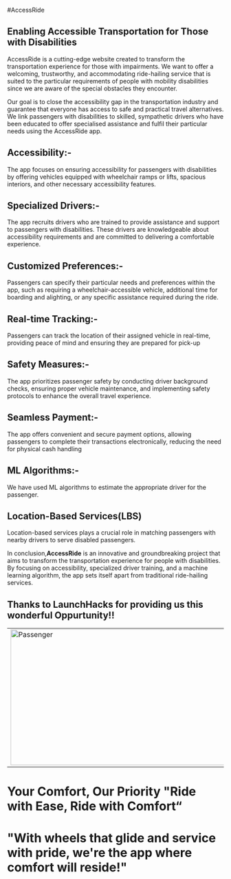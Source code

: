 #AccessRide

## Enabling Accessible Transportation for Those with Disabilities

AccessRide is a cutting-edge website created to transform the transportation experience for those with impairments. We want to offer a welcoming, trustworthy, and accommodating ride-hailing service that is suited to the particular requirements of people with mobility disabilities since we are aware of the special obstacles they encounter.

Our goal is to close the accessibility gap in the transportation industry and guarantee that everyone has access to safe and practical travel alternatives. We link passengers with disabilities to skilled, sympathetic drivers who have been educated to offer specialised assistance and fulfil their particular needs using the AccessRide app.

## Accessibility:-

The app focuses on ensuring accessibility for passengers with
disabilities by offering vehicles equipped with wheelchair
ramps or lifts, spacious interiors, and other necessary
accessibility features.

## Specialized Drivers:-

The app recruits drivers who are trained to provide assistance
and support to passengers with disabilities. These drivers are
knowledgeable about accessibility requirements and are
committed to delivering a comfortable experience.

## Customized Preferences:-

Passengers can specify their particular needs and preferences
within the app, such as requiring a wheelchair-accessible
vehicle, additional time for boarding and alighting, or any
specific assistance required during the ride.

## Real-time Tracking:-

Passengers can track the location of their assigned vehicle in
real-time, providing peace of mind and ensuring they are
prepared for pick-up

## Safety Measures:-

The app prioritizes passenger safety by conducting driver
background checks, ensuring proper vehicle maintenance,
and implementing safety protocols to enhance the overall
travel experience.

## Seamless Payment:-
The app offers convenient and secure payment options,
allowing passengers to complete their transactions
electronically, reducing the need for physical cash handling

## ML Algorithms:-
We have used ML algorithms to estimate the appropriate driver for the passenger.

## Location-Based Services(LBS)
Location-based services plays a crucial role in matching passengers with nearby drivers to serve disabled passengers.

In conclusion,<b>AccessRide</b> is an innovative and groundbreaking project that aims to transform the transportation experience for people with disabilities. By focusing on accessibility, specialized driver training, and a machine learning algorithm, the app sets itself apart from traditional ride-hailing services.

## Thanks to LaunchHacks for providing us this wonderful Oppurtunity!!

<table width="100%">
                        <tr>
                            <td align="left" valign="top" width="50%">
                                <img width="560" height="315" 
src="https://encrypted-tbn0.gstatic.com/images?q=tbn:ANd9GcS0yBGOdHfQFNvgIJg9lXfp9EBJuHbs4KCEsQ&usqp=CAU"  title="Passenger " frameborder="0" allow="accelerometer; autoplay; clipboard-write; encrypted-media; gyroscope; picture-in-picture; web-share"
                                    allowfullscreen></img>
                            </td>
                            <td align="left" valign="top" width="50%">
                                <img width="560" height="315" src="https://www.google.com/imgres?imgurl=https%3A%2F%2Fd112y698adiu2z.cloudfront.net%2Fphotos%2Fproduction%2Fchallenge_photos%2F002%2F428%2F328%2Fdatas%2Ffull_width.png&tbnid=PX86J9s_KDH1VM&vet=12ahUKEwjLusXstKyAAxWEtGMGHS_bCHkQMygAegQIARA7..i&imgrefurl=https%3A%2F%2Flaunchhacks-ii.devpost.com%2F&docid=4sAfNFtBrqoJHM&w=1108&h=246&q=launchhacks%20images&ved=2ahUKEwjLusXstKyAAxWEtGMGHS_bCHkQMygAegQIARA7"
                                    title="YouTube video player" frameborder="0"
                             allow="accelerometer; autoplay; clipboard-write; encrypted-media; gyroscope; picture-in-picture; web-share"
                                    allowfullscreen></img>
                            </td>
                    </table>

# Your Comfort, Our Priority "Ride with Ease, Ride with Comfort“ 
# "With wheels that glide and service with pride, we're the app where comfort will reside!"
